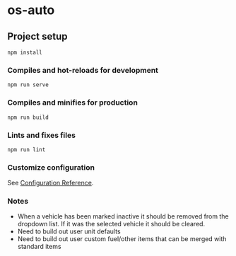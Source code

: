 # os-auto

## Project setup
```
npm install
```

### Compiles and hot-reloads for development
```
npm run serve
```

### Compiles and minifies for production
```
npm run build
```

### Lints and fixes files
```
npm run lint
```

### Customize configuration
See [Configuration Reference](https://cli.vuejs.org/config/).

### Notes
- When a vehicle has been marked inactive it should be removed from the dropdown list.  If it was the selected vehicle it should be cleared.
- Need to build out user unit defaults
- Need to build out user custom fuel/other items that can be merged with standard items
